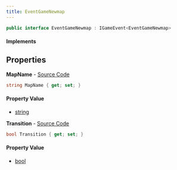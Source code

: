 ```yaml
---
title: EventGameNewmap
---
```


```csharp
public interface EventGameNewmap : IGameEvent<EventGameNewmap>
```

#### Implements

## Properties

**MapName** - [Source Code](https://github.com/swiftly-solution/swiftlys2/blob/main/managed/src/SwiftlyS2.Generated/GameEvents/Interfaces/EventGameNewmap.cs#L23)

```csharp
string MapName { get; set; }
```

#### Property Value

- [string](https://learn.microsoft.com/dotnet/api/system.string)

**Transition** - [Source Code](https://github.com/swiftly-solution/swiftlys2/blob/main/managed/src/SwiftlyS2.Generated/GameEvents/Interfaces/EventGameNewmap.cs#L30)

```csharp
bool Transition { get; set; }
```

#### Property Value

- [bool](https://learn.microsoft.com/dotnet/api/system.boolean)


